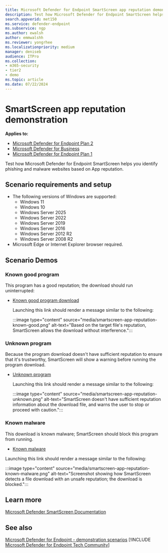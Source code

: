```yaml
---
title: Microsoft Defender for Endpoint SmartScreen app reputation demonstration
description: Test how Microsoft Defender for Endpoint SmartScreen helps you identify phishing and malware websites
search.appverid: met150
ms.service: defender-endpoint
ms.subservice: ngp
ms.author: ewalsh 
author: emmwalshh
ms.reviewer: yongrhee 
ms.localizationpriority: medium
manager: deniseb
audience: ITPro
ms.collection: 
- m365-security
- tier2
- demo
ms.topic: article
ms.date: 07/22/2024
---
```


# SmartScreen app reputation demonstration

**Applies to:**

- [Microsoft Defender for Endpoint Plan 2](microsoft-defender-endpoint.md)
- [Microsoft Defender for Business](https://www.microsoft.com/security/business/endpoint-security/microsoft-defender-business)
- [Microsoft Defender for Endpoint Plan 1](microsoft-defender-endpoint.md)

Test how Microsoft Defender for Endpoint SmartScreen helps you identify phishing and malware websites based on App reputation.

## Scenario requirements and setup

- The following versions of Windows are supported:
   - Windows 11
   - Windows 10
   - Windows Server 2025
   - Windows Server 2022
   - Windows Server 2019
   - Windows Server 2016
   - Windows Server 2012 R2
   - Windows Server 2008 R2 
- Microsoft Edge or Internet Explorer browser required. 

## Scenario Demos

### Known good program

This program has a good reputation; the download should run uninterrupted:

- [Known good program download](https://demo.smartscreen.msft.net/download/known/freevideo.exe)

  Launching this link should render a message similar to the following:

  :::image type="content" source="media/smartscreen-app-reputation-known-good.png" alt-text="Based on the target file's reputation, SmartScreen allows the download without interference.":::

### Unknown program

Because the program download doesn't have sufficient reputation to ensure that it's trustworthy, SmartScreen will show a warning before running the program download.

- [Unknown program](https://demo.smartscreen.msft.net/download/unknown/freevideo.exe)
  
  Launching this link should render a message similar to the following:

  :::image type="content" source="media/smartscreen-app-reputation-unknown.png" alt-text="SmartScreen doesn't have sufficient reputation information about the download file, and warns the user to stop or proceed with caution.":::

### Known malware

This download is known malware; SmartScreen should block this program from running.

- [Known malware](https://demo.smartscreen.msft.net/download/known/knownmalicious.exe)

Launching this link should render a message similar to the following:

  :::image type="content" source="media/smartscreen-app-reputation-known-malware.png" alt-text="Screenshot showing how SmartScreen detects a file download with an unsafe reputation; the download is blocked.":::

## Learn more

[Microsoft Defender SmartScreen Documentation](/windows/security/threat-protection/windows-defender-smartscreen/windows-defender-smartscreen-overview)

## See also

[Microsoft Defender for Endpoint - demonstration scenarios](defender-endpoint-demonstrations.md)
[!INCLUDE [Microsoft Defender for Endpoint Tech Community](../includes/defender-mde-techcommunity.md)]
